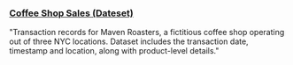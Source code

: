 
### [Coffee Shop Sales (Dateset)](https://www.kaggle.com/datasets/ahmedabbas757/coffee-sales)
"Transaction records for Maven Roasters, a fictitious coffee shop operating out of three NYC locations. Dataset includes the transaction date, timestamp and location, along with product-level details."
